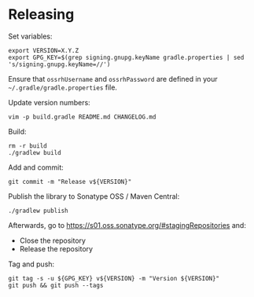 # Releasing

Set variables:

    export VERSION=X.Y.Z
    export GPG_KEY=$(grep signing.gnupg.keyName gradle.properties | sed 's/signing.gnupg.keyName=//')

Ensure that `ossrhUsername` and `ossrhPassword` are defined in your
`~/.gradle/gradle.properties` file.

Update version numbers:

    vim -p build.gradle README.md CHANGELOG.md

Build:

    rm -r build
    ./gradlew build

Add and commit:

    git commit -m "Release v${VERSION}"

Publish the library to Sonatype OSS / Maven Central:

    ./gradlew publish

Afterwards, go to https://s01.oss.sonatype.org/#stagingRepositories and:

- Close the repository
- Release the repository

Tag and push:

    git tag -s -u ${GPG_KEY} v${VERSION} -m "Version ${VERSION}"
    git push && git push --tags
